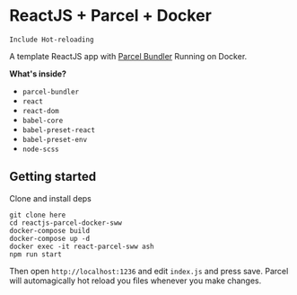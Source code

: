 # ReactJS + Parcel + Docker
`Include Hot-reloading`

A template ReactJS app with [Parcel Bundler](https://parceljs.org)
Running on Docker.

**What's inside?**

* `parcel-bundler`
* `react`
* `react-dom`
* `babel-core`
* `babel-preset-react`
* `babel-preset-env`
* `node-scss`

## Getting started

Clone and install deps

```
git clone here
cd reactjs-parcel-docker-sww
docker-compose build
docker-compose up -d 
docker exec -it react-parcel-sww ash
npm run start
```

Then open `http://localhost:1236` and edit `index.js` and press save. Parcel will automagically hot reload you files whenever you make changes.